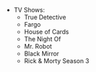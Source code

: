- TV Shows:
  - True Detective
  - Fargo
  - House of Cards
  - The Night Of
  - Mr. Robot
  - Black Mirror
  - Rick & Morty Season 3
